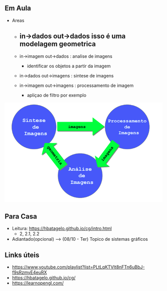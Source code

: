 
## Em Aula

- Areas
   - in->dados out->dados isso é uma modelagem geometrica
        - 

   - in->imagem out->dados : analise de imagens
        - identificar os objetos a partir da imagem

   - in->dados out->imagens : sintese de imagens 

   - in->imagem out->imagens : processamento de imagem
        - apliçao de filtro por exemplo

![representaçao das areas](image1.png)


## Para Casa
- Leitura: https://hbatagelo.github.io/cg/intro.html
    - 2, 2.1, 2.2
- Adiantado(opcional) --> (08/10 - Ter) Topico de sistemas gráficos

## Links úteis
- https://www.youtube.com/playlist?list=PLtLqKTVlt8nFTn6uBbJ-f9sRzmyE4euRX
- https://hbatagelo.github.io/cg/
- https://learnopengl.com/